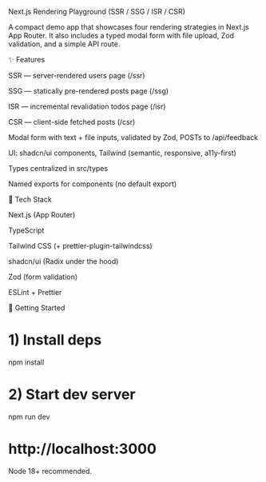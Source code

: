 Next.js Rendering Playground (SSR / SSG / ISR / CSR)

A compact demo app that showcases four rendering strategies in Next.js App Router. It also includes a typed modal form with file upload, Zod validation, and a simple API route.

✨ Features

SSR — server-rendered users page (/ssr)

SSG — statically pre-rendered posts page (/ssg)

ISR — incremental revalidation todos page (/isr)

CSR — client-side fetched posts (/csr)

Modal form with text + file inputs, validated by Zod, POSTs to /api/feedback

UI: shadcn/ui components, Tailwind (semantic, responsive, a11y-first)

Types centralized in src/types

Named exports for components (no default export)

🧰 Tech Stack

Next.js (App Router)

TypeScript

Tailwind CSS (+ prettier-plugin-tailwindcss)

shadcn/ui (Radix under the hood)

Zod (form validation)

ESLint + Prettier

🚀 Getting Started

# 1) Install deps

npm install

# 2) Start dev server

npm run dev

# http://localhost:3000

Node 18+ recommended.
